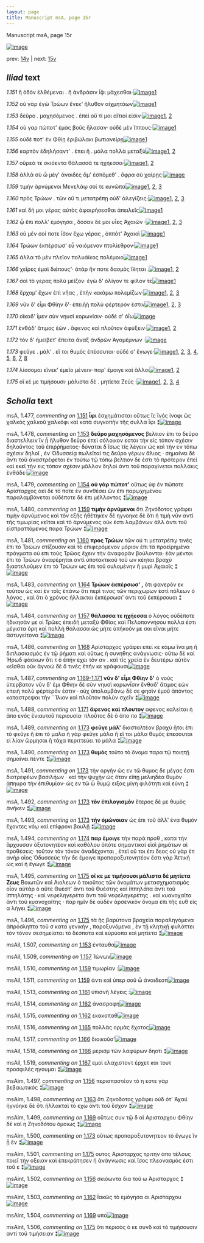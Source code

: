 ```yaml
---
layout: page
title: Manuscript msA, page 15r
---
```


Manuscript msA, page 15r

[![image](http://www.homermultitext.org/iipsrv?OBJ=IIP,1.0&FIF=/project/homer/pyramidal/deepzoom/hmt/vaimg/2017a/VA015RN_0016.tif&WID=100&CVT=JPEG)](http://www.homermultitext.org/ict2/?urn=urn:cite2:hmt:vaimg.2017a:VA015RN_0016)

prev:  [14v](../14v) | next:  [15v](../15v)

## *Iliad* text

*1.151* <a id="1.151"/> ἢ ὁδὸν ἐλθέμεναι . ἢ ἀνδράσιν ἶ̈φι μάχεσθαι·[![image](http://www.homermultitext.org/iipsrv?OBJ=IIP,1.0&FIF=/project/homer/pyramidal/deepzoom/hmt/vaimg/2017a/VA015RN_0016.tif&RGN=0.183,0.2209,0.331,0.0293&WID=1000&CVT=JPEG)](http://www.homermultitext.org/ict2/?urn=urn:cite2:hmt:vaimg.2017a:VA015RN_0016@0.183,0.2209,0.331,0.0293)[1](#msA_1.477)

*1.152* <a id="1.152"/> οὐ γὰρ ἐγὼ Τρώων ἕνεκ' 					ἤλυθον αἰχμητάων[![image](http://www.homermultitext.org/iipsrv?OBJ=IIP,1.0&FIF=/project/homer/pyramidal/deepzoom/hmt/vaimg/2017a/VA015RN_0016.tif&RGN=0.182,0.2434,0.331,0.0293&WID=1000&CVT=JPEG)](http://www.homermultitext.org/ict2/?urn=urn:cite2:hmt:vaimg.2017a:VA015RN_0016@0.182,0.2434,0.331,0.0293)[1](#msAil_1.152)

*1.153* <a id="1.153"/> δεῦρο . μαχησόμενος . ἐπεὶ οὔ τί μοι αἴτιοί εἰσιν·[![image](http://www.homermultitext.org/iipsrv?OBJ=IIP,1.0&FIF=/project/homer/pyramidal/deepzoom/hmt/vaimg/2017a/VA015RN_0016.tif&RGN=0.187,0.2592,0.331,0.0316&WID=1000&CVT=JPEG)](http://www.homermultitext.org/ict2/?urn=urn:cite2:hmt:vaimg.2017a:VA015RN_0016@0.187,0.2592,0.331,0.0316)[1](#msAil_1.507), [2](#msA_1.478)

*1.154* <a id="1.154"/> οὐ γαρ πώποτ' ἐμὰς βοῦς ἤλασαν· οὐδὲ μὲν ἵππους·[![image](http://www.homermultitext.org/iipsrv?OBJ=IIP,1.0&FIF=/project/homer/pyramidal/deepzoom/hmt/vaimg/2017a/VA015RN_0016.tif&RGN=0.184,0.2787,0.36,0.0278&WID=1000&CVT=JPEG)](http://www.homermultitext.org/ict2/?urn=urn:cite2:hmt:vaimg.2017a:VA015RN_0016@0.184,0.2787,0.36,0.0278)[1](#msA_1.479)

*1.155* <a id="1.155"/> οὐδέ ποτ' ἐν Φθίῃ 					ἐριβώλακι βωτιανείρῃ[![image](http://www.homermultitext.org/iipsrv?OBJ=IIP,1.0&FIF=/project/homer/pyramidal/deepzoom/hmt/vaimg/2017a/VA015RN_0016.tif&RGN=0.179,0.2975,0.328,0.0323&WID=1000&CVT=JPEG)](http://www.homermultitext.org/ict2/?urn=urn:cite2:hmt:vaimg.2017a:VA015RN_0016@0.179,0.2975,0.328,0.0323)[1](#msAil_1.508)

*1.156* <a id="1.156"/> καρπὸν ἐδηλήσαντ' . ἐπει ῆ . μάλα πολλὰ μεταξὺ[![image](http://www.homermultitext.org/iipsrv?OBJ=IIP,1.0&FIF=/project/homer/pyramidal/deepzoom/hmt/vaimg/2017a/VA015RN_0016.tif&RGN=0.18,0.3156,0.387,0.0338&WID=1000&CVT=JPEG)](http://www.homermultitext.org/ict2/?urn=urn:cite2:hmt:vaimg.2017a:VA015RN_0016@0.18,0.3156,0.387,0.0338)[1](#msAim_1.497), [2](#msAint_1.502)

*1.157* <a id="1.157"/> οὔρεά τε σκιόεντα θάλασσά τε ἠχήεσσα·[![image](http://www.homermultitext.org/iipsrv?OBJ=IIP,1.0&FIF=/project/homer/pyramidal/deepzoom/hmt/vaimg/2017a/VA015RN_0016.tif&RGN=0.178,0.3351,0.315,0.0308&WID=1000&CVT=JPEG)](http://www.homermultitext.org/ict2/?urn=urn:cite2:hmt:vaimg.2017a:VA015RN_0016@0.178,0.3351,0.315,0.0308)[1](#msA_1.484), [2](#msAil_1.509)

*1.158* <a id="1.158"/> ἀλλὰ σὺ ὦ μέγ' ἀναιδὲς ἅμ' ἑσπόμεθ' . ὄφρα σὺ χαίρῃς·[![image](http://www.homermultitext.org/iipsrv?OBJ=IIP,1.0&FIF=/project/homer/pyramidal/deepzoom/hmt/vaimg/2017a/VA015RN_0016.tif&RGN=0.177,0.3531,0.365,0.0353&WID=1000&CVT=JPEG)](http://www.homermultitext.org/ict2/?urn=urn:cite2:hmt:vaimg.2017a:VA015RN_0016@0.177,0.3531,0.365,0.0353)

*1.159* <a id="1.159"/> τιμὴν ἀρνύμενοι Μενελάῳ σοί τε κυνῶπα[![image](http://www.homermultitext.org/iipsrv?OBJ=IIP,1.0&FIF=/project/homer/pyramidal/deepzoom/hmt/vaimg/2017a/VA015RN_0016.tif&RGN=0.177,0.3764,0.335,0.027&WID=1000&CVT=JPEG)](http://www.homermultitext.org/ict2/?urn=urn:cite2:hmt:vaimg.2017a:VA015RN_0016@0.177,0.3764,0.335,0.027)[1](#msA_1.480), [2](#msAil_1.511), [3](#msAil_1.510)

*1.160* <a id="1.160"/> πρὸς Τρώων . τῶν οὔ 					τι μετατρέπῃ οὐδ' ἀλεγίζεις·[![image](http://www.homermultitext.org/iipsrv?OBJ=IIP,1.0&FIF=/project/homer/pyramidal/deepzoom/hmt/vaimg/2017a/VA015RN_0016.tif&RGN=0.174,0.3952,0.35,0.0316&WID=1000&CVT=JPEG)](http://www.homermultitext.org/ict2/?urn=urn:cite2:hmt:vaimg.2017a:VA015RN_0016@0.174,0.3952,0.35,0.0316)[1](#msA_1.482), [2](#msA_1.481), [3](#msAil_1.512)

*1.161* <a id="1.161"/> καὶ δή μοι γέρας αὐτὸς ἀφαιρήσεσθαι ἀπειλεῖς[![image](http://www.homermultitext.org/iipsrv?OBJ=IIP,1.0&FIF=/project/homer/pyramidal/deepzoom/hmt/vaimg/2017a/VA015RN_0016.tif&RGN=0.178,0.4117,0.35,0.0316&WID=1000&CVT=JPEG)](http://www.homermultitext.org/ict2/?urn=urn:cite2:hmt:vaimg.2017a:VA015RN_0016@0.178,0.4117,0.35,0.0316)[1](#msAil_1.513)

*1.162* <a id="1.162"/> ᾧ ἔπι πολλ' ἐμόγησα , δόσαν δέ μοι υἷες Ἀχαιῶν ·[![image](http://www.homermultitext.org/iipsrv?OBJ=IIP,1.0&FIF=/project/homer/pyramidal/deepzoom/hmt/vaimg/2017a/VA015RN_0016.tif&RGN=0.177,0.4282,0.357,0.0346&WID=1000&CVT=JPEG)](http://www.homermultitext.org/ict2/?urn=urn:cite2:hmt:vaimg.2017a:VA015RN_0016@0.177,0.4282,0.357,0.0346)[1](#msAil_1.515), [2](#msAint_1.503), [3](#msAil_1.514)

*1.163* <a id="1.163"/> οὐ μέν σοί ποτε ἶ̈σον ἔχω γέρας , ὁππότ' Ἀχαιοὶ 				[![image](http://www.homermultitext.org/iipsrv?OBJ=IIP,1.0&FIF=/project/homer/pyramidal/deepzoom/hmt/vaimg/2017a/VA015RN_0016.tif&RGN=0.179,0.45,0.337,0.0331&WID=1000&CVT=JPEG)](http://www.homermultitext.org/ict2/?urn=urn:cite2:hmt:vaimg.2017a:VA015RN_0016@0.179,0.45,0.337,0.0331)[1](#msAim_1.498)

*1.164* <a id="1.164"/> Τρώων ἐκπέρσωσ' εὖ 					ναιόμενον πτολίεθρον·[![image](http://www.homermultitext.org/iipsrv?OBJ=IIP,1.0&FIF=/project/homer/pyramidal/deepzoom/hmt/vaimg/2017a/VA015RN_0016.tif&RGN=0.178,0.4718,0.352,0.0293&WID=1000&CVT=JPEG)](http://www.homermultitext.org/ict2/?urn=urn:cite2:hmt:vaimg.2017a:VA015RN_0016@0.178,0.4718,0.352,0.0293)[1](#msA_1.483)

*1.165* <a id="1.165"/> ἀλλα τὸ μὲν πλεῖον πολυάϊκος πολέμοιο[![image](http://www.homermultitext.org/iipsrv?OBJ=IIP,1.0&FIF=/project/homer/pyramidal/deepzoom/hmt/vaimg/2017a/VA015RN_0016.tif&RGN=0.178,0.4906,0.3,0.0278&WID=1000&CVT=JPEG)](http://www.homermultitext.org/ict2/?urn=urn:cite2:hmt:vaimg.2017a:VA015RN_0016@0.178,0.4906,0.3,0.0278)[1](#msAil_1.516)

*1.166* <a id="1.166"/> χεῖρες ἐμαὶ διέπους'· ἀτὰρ ἤν ποτε δασμὸς ἵ̈κηται .[![image](http://www.homermultitext.org/iipsrv?OBJ=IIP,1.0&FIF=/project/homer/pyramidal/deepzoom/hmt/vaimg/2017a/VA015RN_0016.tif&RGN=0.174,0.5109,0.388,0.0278&WID=1000&CVT=JPEG)](http://www.homermultitext.org/ict2/?urn=urn:cite2:hmt:vaimg.2017a:VA015RN_0016@0.174,0.5109,0.388,0.0278)[1](#msAil_1.518), [2](#msAil_1.517)

*1.167* <a id="1.167"/> σοὶ τὸ γερας πολὺ μεῖζον· ἐγὼ δ' ὀλίγον τε φίλον τε[![image](http://www.homermultitext.org/iipsrv?OBJ=IIP,1.0&FIF=/project/homer/pyramidal/deepzoom/hmt/vaimg/2017a/VA015RN_0016.tif&RGN=0.175,0.5274,0.355,0.0301&WID=1000&CVT=JPEG)](http://www.homermultitext.org/ict2/?urn=urn:cite2:hmt:vaimg.2017a:VA015RN_0016@0.175,0.5274,0.355,0.0301)[1](#msAil_1.519)

*1.168* <a id="1.168"/> ἔρχομ' ἔχων ἐπὶ νῆας , ἐπὴν κεκάμω πολεμίζων·[![image](http://www.homermultitext.org/iipsrv?OBJ=IIP,1.0&FIF=/project/homer/pyramidal/deepzoom/hmt/vaimg/2017a/VA015RN_0016.tif&RGN=0.179,0.5447,0.371,0.0301&WID=1000&CVT=JPEG)](http://www.homermultitext.org/ict2/?urn=urn:cite2:hmt:vaimg.2017a:VA015RN_0016@0.179,0.5447,0.371,0.0301)[1](#msA_1.485), [2](#msAil_1.520), [3](#msA_1.486)

*1.169* <a id="1.169"/> νῦν δ' εἶμι Φθίην 					δ'· ἐπειῆὴ πολὺ φέρτερόν ἐστιν[![image](http://www.homermultitext.org/iipsrv?OBJ=IIP,1.0&FIF=/project/homer/pyramidal/deepzoom/hmt/vaimg/2017a/VA015RN_0016.tif&RGN=0.176,0.5642,0.352,0.0316&WID=1000&CVT=JPEG)](http://www.homermultitext.org/ict2/?urn=urn:cite2:hmt:vaimg.2017a:VA015RN_0016@0.176,0.5642,0.352,0.0316)[1](#msAim_1.499), [2](#msAint_1.504), [3](#msAil_1.521)

*1.170* <a id="1.170"/> οἴκαδ' ΐμεν σὺν νηυσὶ κορωνίσιν· οὐδέ σ' ὀΐω[![image](http://www.homermultitext.org/iipsrv?OBJ=IIP,1.0&FIF=/project/homer/pyramidal/deepzoom/hmt/vaimg/2017a/VA015RN_0016.tif&RGN=0.177,0.5838,0.335,0.0316&WID=1000&CVT=JPEG)](http://www.homermultitext.org/ict2/?urn=urn:cite2:hmt:vaimg.2017a:VA015RN_0016@0.177,0.5838,0.335,0.0316)

*1.171* <a id="1.171"/> ἐνθάδ' ἄτιμος ἐὼν . ἄφενος καὶ πλοῦτον ἀφύξειν·[![image](http://www.homermultitext.org/iipsrv?OBJ=IIP,1.0&FIF=/project/homer/pyramidal/deepzoom/hmt/vaimg/2017a/VA015RN_0016.tif&RGN=0.178,0.6018,0.359,0.0331&WID=1000&CVT=JPEG)](http://www.homermultitext.org/ict2/?urn=urn:cite2:hmt:vaimg.2017a:VA015RN_0016@0.178,0.6018,0.359,0.0331)[1](#msA_1.488), [2](#msAint_1.505)

*1.172* <a id="1.172"/> τὸν δ' ἠμείβετ' ἔπειτα ἄναξ ἀνδρῶν Ἀγαμέμνων ·[![image](http://www.homermultitext.org/iipsrv?OBJ=IIP,1.0&FIF=/project/homer/pyramidal/deepzoom/hmt/vaimg/2017a/VA015RN_0016.tif&RGN=0.171,0.6206,0.359,0.0331&WID=1000&CVT=JPEG)](http://www.homermultitext.org/ict2/?urn=urn:cite2:hmt:vaimg.2017a:VA015RN_0016@0.171,0.6206,0.359,0.0331)

*1.173* <a id="1.173"/> φεῦγε . μάλ' . εἴ τοι θυμὸς ἐπέσσυται· οὐδέ σ' ἔγωγε·[![image](http://www.homermultitext.org/iipsrv?OBJ=IIP,1.0&FIF=/project/homer/pyramidal/deepzoom/hmt/vaimg/2017a/VA015RN_0016.tif&RGN=0.176,0.6379,0.374,0.0338&WID=1000&CVT=JPEG)](http://www.homermultitext.org/ict2/?urn=urn:cite2:hmt:vaimg.2017a:VA015RN_0016@0.176,0.6379,0.374,0.0338)[1](#msA_1.489), [2](#msA_1.493), [3](#msAim_1.500), [4](#msA_1.491), [5](#msA_1.490), [6](#msA_1.492), [7](#msAil_1.522), [8](#msAil_1.523)

*1.174* <a id="1.174"/> λίσσομαι εἵνεκ' ἐμεῖο μένειν· παρ' ἔμοιγε καὶ ἄλλοι[![image](http://www.homermultitext.org/iipsrv?OBJ=IIP,1.0&FIF=/project/homer/pyramidal/deepzoom/hmt/vaimg/2017a/VA015RN_0016.tif&RGN=0.168,0.6582,0.374,0.0338&WID=1000&CVT=JPEG)](http://www.homermultitext.org/ict2/?urn=urn:cite2:hmt:vaimg.2017a:VA015RN_0016@0.168,0.6582,0.374,0.0338)[1](#msA_1.494), [2](#msAil_1.524)

*1.175* <a id="1.175"/> οἵ κέ με τιμήσουσι· μάλιστα δὲ . μητίετα Ζεύς ·[![image](http://www.homermultitext.org/iipsrv?OBJ=IIP,1.0&FIF=/project/homer/pyramidal/deepzoom/hmt/vaimg/2017a/VA015RN_0016.tif&RGN=0.175,0.6769,0.344,0.0338&WID=1000&CVT=JPEG)](http://www.homermultitext.org/ict2/?urn=urn:cite2:hmt:vaimg.2017a:VA015RN_0016@0.175,0.6769,0.344,0.0338)[1](#msAim_1.501), [2](#msA_1.495), [3](#msAint_1.506), [4](#msA_1.496)

## *Scholia* text

msA, 1.477, *commenting on* [1.151](#1.151)  <a id="msA_1.477"/> **ἶφι** ἐσχημάτισται οὕτως ἴς ϊνός ἰνοφι ῶς χαλκός χαλκοῦ χαλκόφι καὶ κατὰ συγκοπὴν τῆς συλλα ἶφι ⁑[![image](http://www.homermultitext.org/iipsrv?OBJ=IIP,1.0&FIF=/project/homer/pyramidal/deepzoom/hmt/vaimg/2017a/VA015RN_0016.tif&RGN=0.17428150,0.11203320,0.48120855,0.02323651&WID=1000&CVT=JPEG)](http://www.homermultitext.org/ict2/?urn=urn:cite2:hmt:vaimg.2017a:VA015RN_0016@0.17428150,0.11203320,0.48120855,0.02323651)

msA, 1.478, *commenting on* [1.153](#1.153)  <a id="msA_1.478"/> **δεῦρο μαχησόμενος** βελτιον ἐπι το δεῦρο διαστελλειν ἵν ᾖ ἤλυθον δεῦρο ἐπεὶ σόλοικον εσται τὴν εἰς τόπον σχέσιν δηλοῦντος τοῦ ἐπιῤῥήματος· δύναται δ ἴσως τίς λέγειν ὡς καὶ τὴν εν τόπω σχέσιν δηλοῖ , ἐν Ὀδυσσείᾳ πωλεῖταί τις δεῦρο γέρων ἄλιος · σημαίνει δὲ ἀντι τοῦ ἀναστρέφεται ἐν τούτω τῷ τόπω βελτιον δε ἐστι τὸ πρότερον ἐπεὶ καὶ εκεῖ τὴν εις τόπον σχέσιν μᾶλλον δηλοὶ ἀντι τοῦ παραγίνεται πολλάκις ἐνθάδε·[![image](http://www.homermultitext.org/iipsrv?OBJ=IIP,1.0&FIF=/project/homer/pyramidal/deepzoom/hmt/vaimg/2017a/VA015RN_0016.tif&RGN=0.1717022,0.12143845,0.60722181,0.04398340&WID=1000&CVT=JPEG)](http://www.homermultitext.org/ict2/?urn=urn:cite2:hmt:vaimg.2017a:VA015RN_0016@0.1717022,0.12143845,0.60722181,0.04398340)

msA, 1.479, *commenting on* [1.154](#1.154)  <a id="msA_1.479"/> **οὐ γάρ πώποτ'** οὕτως ὑφ ἑν πώποτε Ἀρίσταρχος ἀεὶ δὲ τὸ ποτε ἐν συνθέσει ὣν ἐπι παρῳχημένου παραλαμβάνεται οὐδέποτε δὲ ἐπι μέλλοντος ⁑[![image](http://www.homermultitext.org/iipsrv?OBJ=IIP,1.0&FIF=/project/homer/pyramidal/deepzoom/hmt/vaimg/2017a/VA015RN_0016.tif&RGN=0.17207074,0.15214385,0.60685335,0.02517289&WID=1000&CVT=JPEG)](http://www.homermultitext.org/ict2/?urn=urn:cite2:hmt:vaimg.2017a:VA015RN_0016@0.17207074,0.15214385,0.60685335,0.02517289)

msA, 1.480, *commenting on* [1.159](#1.159)  <a id="msA_1.480"/> **τιμὴν ἀρνύμενοι** ὅτι Ζηνόδοτος γράφει τιμὴν ἀρνύμενος καὶ τὸν εξῆς ἡθέτηκεν δὲ ηγνοηκε δὲ ὅτι ἡ τιμὴ νῦν αντὶ τῆς τιμωρίας κεῖται καὶ τὸ ἀρνύμενος οὐκ έστι λαμβάνων ἀλλ ἀντι τοῦ εἰσπραττόμενος παρα Τρώων ⁑[![image](http://www.homermultitext.org/iipsrv?OBJ=IIP,1.0&FIF=/project/homer/pyramidal/deepzoom/hmt/vaimg/2017a/VA015RN_0016.tif&RGN=0.17207074,0.16403873,0.60685335,0.03347165&WID=1000&CVT=JPEG)](http://www.homermultitext.org/ict2/?urn=urn:cite2:hmt:vaimg.2017a:VA015RN_0016@0.17207074,0.16403873,0.60685335,0.03347165)

msA, 1.481, *commenting on* [1.160](#1.160)  <a id="msA_1.481"/> **προς Τρώων** τῶν ού τι μετατρέπῳ τινὲς ἐπι τὸ Τρώων στίζουσιν καὶ τὸ επιφερόμενον μόριον ἐπι τὰ προεἰρημένα πράγματα οὐ επι τοὺς Τρῶας ἔχειν τὴν ἀναφορὰν βούλονται· ἐὰν μέντοι ἐπι τὸ Τρώων ἀναφέρηται αντὶ ὑποτακτικοῦ τοῦ ων κέηται βραχὺ διαστελοῦμεν ἐπι τὸ Τρώων ως ἐπι τοῦ ουλομένην ἢ μυρί Αχαιοῖς ⁑[![image](http://www.homermultitext.org/iipsrv?OBJ=IIP,1.0&FIF=/project/homer/pyramidal/deepzoom/hmt/vaimg/2017a/VA015RN_0016.tif&RGN=0.17207074,0.18478562,0.61495947,0.04066390&WID=1000&CVT=JPEG)](http://www.homermultitext.org/ict2/?urn=urn:cite2:hmt:vaimg.2017a:VA015RN_0016@0.17207074,0.18478562,0.61495947,0.04066390)

msA, 1.483, *commenting on* [1.164](#1.164)  <a id="msA_1.483"/> **Τρώων ἐκπέρσωσ' ,** ὅτι φανερὸν εκ τούτου ὡς καὶ ἐν τοῖς ἐπάνω ὅτι περί τινος τῶν περιχωρων ἐστὶ πόλεων ὁ λόγος , καὶ ὅτι ὁ χρόνος ήλλακται ἐκπέρσωσι' ἀντι τοῦ ἐκπέρσουσι ⁑[![image](http://www.homermultitext.org/iipsrv?OBJ=IIP,1.0&FIF=/project/homer/pyramidal/deepzoom/hmt/vaimg/2017a/VA015RN_0016.tif&RGN=0.56669123,0.26887967,0.20375829,0.04868603&WID=1000&CVT=JPEG)](http://www.homermultitext.org/ict2/?urn=urn:cite2:hmt:vaimg.2017a:VA015RN_0016@0.56669123,0.26887967,0.20375829,0.04868603)

msA, 1.484, *commenting on* [1.157](#1.157)  <a id="msA_1.484"/> **θάλασσα τε ηχήεσσα** ὁ λόγος οὐδέποτε ἡδικησάν με οἱ Τρῶες ἐπειδὴ μεταξὺ Φθίας καὶ Πελοποννήσου πολλα ἐστι μέγιστα όρη καὶ πολλὴ θάλασσα ὡς μήτε ὑπήκοόν με σοι εῖναι μήτε ἀστυγείτονα ⁑[![image](http://www.homermultitext.org/iipsrv?OBJ=IIP,1.0&FIF=/project/homer/pyramidal/deepzoom/hmt/vaimg/2017a/VA015RN_0016.tif&RGN=0.57295505,0.31424620,0.21149595,0.06196404&WID=1000&CVT=JPEG)](http://www.homermultitext.org/ict2/?urn=urn:cite2:hmt:vaimg.2017a:VA015RN_0016@0.57295505,0.31424620,0.21149595,0.06196404)

msA, 1.486, *commenting on* [1.168](#1.168)  <a id="msA_1.486"/> Αρίσταρχος γράφει επεί κε κάμω ἵνα μη ἢ διπλασιασμὸς ἐν τῷ ῥήματι καὶ οὕτως ἡ συνηθης ανάγνωσις· οὕτω δὲ καὶ Ἡρωδ φάσκων ὅτι τ ὸ ἐπήν εχει τὸν αν . καὶ τίς χρεία ἐν δευτέρω αὐτὸν κεῖσθαι οὐκ ἀγνοὼ δὲ ὅ τινὲς ἐπήν κε γράφουσι[![image](http://www.homermultitext.org/iipsrv?OBJ=IIP,1.0&FIF=/project/homer/pyramidal/deepzoom/hmt/vaimg/2017a/VA015RN_0016.tif&RGN=0.56853353,0.40663900,0.21407517,0.06168741&WID=1000&CVT=JPEG)](http://www.homermultitext.org/ict2/?urn=urn:cite2:hmt:vaimg.2017a:VA015RN_0016@0.56853353,0.40663900,0.21407517,0.06168741)

msA, 1.487, *commenting on* [1.169-1.171](#1.169-1.171)  <a id="msA_1.487"/> **νῦν δ' εἶμι Φθίην δ'** ὁ νοὺς ὑπερβατον νῦν δ' ἐμι Φθιην δὲ σὺν νηυσὶ κορωνῗσιν ἔνθαδ' ἄτιμος εὼν επειὴ πολὺ φέρτερόν ἐστιν · οὐχ ὑπολαμβάνω δέ σε φησὶν ἐμοῦ ἀπόντος καταστρεψαι τὴν ¨Ίλιον καὶ πλοῦτον πολὺν σχεῖν ⁑[![image](http://www.homermultitext.org/iipsrv?OBJ=IIP,1.0&FIF=/project/homer/pyramidal/deepzoom/hmt/vaimg/2017a/VA015RN_0016.tif&RGN=0.56705969,0.46500692,0.21960206,0.06113416&WID=1000&CVT=JPEG)](http://www.homermultitext.org/ict2/?urn=urn:cite2:hmt:vaimg.2017a:VA015RN_0016@0.56705969,0.46500692,0.21960206,0.06113416)

msA, 1.488, *commenting on* [1.171](#1.171)  <a id="msA_1.488"/> **ἄφενος καὶ πλουτον** αφενος καλεὶται ἡ ἀπο ενὸς ἐνιαυτοῦ περιουσία· πλοῦτος δὲ ὁ ἀπο πο ⁑[![image](http://www.homermultitext.org/iipsrv?OBJ=IIP,1.0&FIF=/project/homer/pyramidal/deepzoom/hmt/vaimg/2017a/VA015RN_0016.tif&RGN=0.57184967,0.52282158,0.21039057,0.02876902&WID=1000&CVT=JPEG)](http://www.homermultitext.org/ict2/?urn=urn:cite2:hmt:vaimg.2017a:VA015RN_0016@0.57184967,0.52282158,0.21039057,0.02876902)

msA, 1.489, *commenting on* [1.173](#1.173)  <a id="msA_1.489"/> **φεῦγε μάλ'** διασταλτέον βραχὺ ἤτοι ἐπι τὸ φεῦγε ἢ ἐπι τὸ μαλα ὴ γὰρ φεῦγε μάλα ἢ εἴ τοι μάλα θυμὸς ἐπεσσυται εἰ λίαν ὥρμησαι ἢ τάχα περιττεύει τὸ μάλα ⁑[![image](http://www.homermultitext.org/iipsrv?OBJ=IIP,1.0&FIF=/project/homer/pyramidal/deepzoom/hmt/vaimg/2017a/VA015RN_0016.tif&RGN=0.56374355,0.54412172,0.21849668,0.05172891&WID=1000&CVT=JPEG)](http://www.homermultitext.org/ict2/?urn=urn:cite2:hmt:vaimg.2017a:VA015RN_0016@0.56374355,0.54412172,0.21849668,0.05172891)

msA, 1.490, *commenting on* [1.173](#1.173)  <a id="msA_1.490"/> **θυμὸς** τοῦτο τὸ ὄνομα παρα τῷ ποιητῇ σημαίνει πέντε ⁑[![image](http://www.homermultitext.org/iipsrv?OBJ=IIP,1.0&FIF=/project/homer/pyramidal/deepzoom/hmt/vaimg/2017a/VA015RN_0016.tif&RGN=0.57295505,0.58174274,0.20486367,0.02600277&WID=1000&CVT=JPEG)](http://www.homermultitext.org/ict2/?urn=urn:cite2:hmt:vaimg.2017a:VA015RN_0016@0.57295505,0.58174274,0.20486367,0.02600277)

msA, 1.491, *commenting on* [1.173](#1.173)  <a id="msA_1.491"/> τὴν οργήν ὡς εν τῶ θυμος δε μέγας ἐστι διοτρεφέων βασιλήων · καὶ τὴν ψυχὴν ὡς ὅταν εἴπῃ μελιηδέα θυμὸν ἀπηυρα τὴν ἐπιθυμίαν· ὡς εν τῶ ὦ θυμῷ ειξας μίγη φιλότητι καὶ εὐνη ⁑[![image](http://www.homermultitext.org/iipsrv?OBJ=IIP,1.0&FIF=/project/homer/pyramidal/deepzoom/hmt/vaimg/2017a/VA015RN_0016.tif&RGN=0.56927045,0.60442600,0.20854827,0.07026279&WID=1000&CVT=JPEG)](http://www.homermultitext.org/ict2/?urn=urn:cite2:hmt:vaimg.2017a:VA015RN_0016@0.56927045,0.60442600,0.20854827,0.07026279)

msA, 1.492, *commenting on* [1.173](#1.173)  <a id="msA_1.492"/> **τὸν ἐπιλογισμὸν** ἕτερος δέ με θυμὸς ἀνῆκεν ⁑[![image](http://www.homermultitext.org/iipsrv?OBJ=IIP,1.0&FIF=/project/homer/pyramidal/deepzoom/hmt/vaimg/2017a/VA015RN_0016.tif&RGN=0.56927045,0.65892116,0.20854827,0.02876902&WID=1000&CVT=JPEG)](http://www.homermultitext.org/ict2/?urn=urn:cite2:hmt:vaimg.2017a:VA015RN_0016@0.56927045,0.65892116,0.20854827,0.02876902)

msA, 1.493, *commenting on* [1.173](#1.173)  <a id="msA_1.493"/> **τὴν ὁμώνοιαν** ὡς ἐπι τοῦ ἀλλ' ένα θυμὸν ἔχοντες νόῳ καὶ επίφρονι βουλῇ ⁑[![image](http://www.homermultitext.org/iipsrv?OBJ=IIP,1.0&FIF=/project/homer/pyramidal/deepzoom/hmt/vaimg/2017a/VA015RN_0016.tif&RGN=0.56927045,0.68520055,0.20854827,0.02849239&WID=1000&CVT=JPEG)](http://www.homermultitext.org/ict2/?urn=urn:cite2:hmt:vaimg.2017a:VA015RN_0016@0.56927045,0.68520055,0.20854827,0.02849239)

msA, 1.494, *commenting on* [1.174](#1.174)  <a id="msA_1.494"/> **παρ ἕμοιγε** τὴν παρὰ προθ , κατα τὴν ἄρχουσαν ὀξυτονητέον καὶ καθόλου ὁπότε σημαντικαί εἰσὶ ῥημάτων αἱ προθέσεις· τοῦτον τὸν τόνον ἀναδέχονται , ἐπεὶ οῦ τοι ἐπι δεος οὐ γὰρ ἐπ ανὴρ οῖος Ὀδυσσεύς τὴν δε έμοιγε προπαροξυτονητέον ἔστι γὰρ Ἀττικὴ ὡς καὶ ἡ ἔγωγε ⁑[![image](http://www.homermultitext.org/iipsrv?OBJ=IIP,1.0&FIF=/project/homer/pyramidal/deepzoom/hmt/vaimg/2017a/VA015RN_0016.tif&RGN=0.12490789,0.71037344,0.66175387,0.04591978&WID=1000&CVT=JPEG)](http://www.homermultitext.org/ict2/?urn=urn:cite2:hmt:vaimg.2017a:VA015RN_0016@0.12490789,0.71037344,0.66175387,0.04591978)

msA, 1.495, *commenting on* [1.175](#1.175)  <a id="msA_1.495"/> **οἵ κε με τιμήσουσι μάλιστα δὲ μητίετα Ζευς** Βοιωτῶν καὶ Αιολεων ὁ τοιοῦτος τῶν ὀνομάτων μετασχηματισμὸς οἷον αὐτὰρ ὁ αῦτε Θυέστ' ἀντι τοῦ Θυέστης καὶ ἱππηλάτα ἀντι τοῦ ἱππηλάτης · καὶ νεφεληγερέτα ἀντι τοῦ νεφεληγερέτης . καὶ κυανοχαῖτα ἀντι τοῦ κυανοχαίτης · παρ ημῖν δὲ οὐδὲν ἀρσενικὸν ὄνομα ἐπι τῆς ευθ εἰς α λήγει ⁑[![image](http://www.homermultitext.org/iipsrv?OBJ=IIP,1.0&FIF=/project/homer/pyramidal/deepzoom/hmt/vaimg/2017a/VA015RN_0016.tif&RGN=0.12490789,0.73941909,0.65180545,0.05089903&WID=1000&CVT=JPEG)](http://www.homermultitext.org/ict2/?urn=urn:cite2:hmt:vaimg.2017a:VA015RN_0016@0.12490789,0.73941909,0.65180545,0.05089903)

msA, 1.496, *commenting on* [1.175](#1.175)  <a id="msA_1.496"/> τὰ ῆς βαρύτονα βραχεία παραληγόμενα ἀπρόσληπτα τοῦ σ κατα γενικὴν , παροξυνόμενα , ἐν τῇ κλητικῇ φυλάττει τὸν τόνον σεσημείαται τὸ δέσποτα καὶ εὐρύοπα καὶ μητίετα ⁑[![image](http://www.homermultitext.org/iipsrv?OBJ=IIP,1.0&FIF=/project/homer/pyramidal/deepzoom/hmt/vaimg/2017a/VA015RN_0016.tif&RGN=0.12490789,0.77593361,0.65549005,0.03015214&WID=1000&CVT=JPEG)](http://www.homermultitext.org/ict2/?urn=urn:cite2:hmt:vaimg.2017a:VA015RN_0016@0.12490789,0.77593361,0.65549005,0.03015214)

msAil, 1.507, *commenting on* [1.153](#1.153)  <a id="msAil_1.507"/> ἐνταυθα[![image](http://www.homermultitext.org/iipsrv?OBJ=IIP,1.0&FIF=/project/homer/pyramidal/deepzoom/hmt/vaimg/2017a/VA015RN_0016.tif&RGN=0.19565217,0.26002766,0.03647752,0.01078838&WID=1000&CVT=JPEG)](http://www.homermultitext.org/ict2/?urn=urn:cite2:hmt:vaimg.2017a:VA015RN_0016@0.19565217,0.26002766,0.03647752,0.01078838)

msAil, 1.509, *commenting on* [1.157](#1.157)  <a id="msAil_1.509"/> Ἰώνων[![image](http://www.homermultitext.org/iipsrv?OBJ=IIP,1.0&FIF=/project/homer/pyramidal/deepzoom/hmt/vaimg/2017a/VA015RN_0016.tif&RGN=0.20633751,0.33637621,0.02947679,0.00912863&WID=1000&CVT=JPEG)](http://www.homermultitext.org/ict2/?urn=urn:cite2:hmt:vaimg.2017a:VA015RN_0016@0.20633751,0.33637621,0.02947679,0.00912863)

msAil, 1.510, *commenting on* [1.159](#1.159)  <a id="msAil_1.510"/> τιμωρίαν :[![image](http://www.homermultitext.org/iipsrv?OBJ=IIP,1.0&FIF=/project/homer/pyramidal/deepzoom/hmt/vaimg/2017a/VA015RN_0016.tif&RGN=0.19454679,0.37427386,0.05158438,0.00968188&WID=1000&CVT=JPEG)](http://www.homermultitext.org/ict2/?urn=urn:cite2:hmt:vaimg.2017a:VA015RN_0016@0.19454679,0.37427386,0.05158438,0.00968188)

msAil, 1.511, *commenting on* [1.159](#1.159)  <a id="msAil_1.511"/> ἀντι καὶ ὑπερ σοῦ ὦ ἀναιδεσπ[![image](http://www.homermultitext.org/iipsrv?OBJ=IIP,1.0&FIF=/project/homer/pyramidal/deepzoom/hmt/vaimg/2017a/VA015RN_0016.tif&RGN=0.38835667,0.37648686,0.13227708,0.01217151&WID=1000&CVT=JPEG)](http://www.homermultitext.org/ict2/?urn=urn:cite2:hmt:vaimg.2017a:VA015RN_0016@0.38835667,0.37648686,0.13227708,0.01217151)

msAil, 1.513, *commenting on* [1.161](#1.161)  <a id="msAil_1.513"/> ὑπισνῆ λέγεις :[![image](http://www.homermultitext.org/iipsrv?OBJ=IIP,1.0&FIF=/project/homer/pyramidal/deepzoom/hmt/vaimg/2017a/VA015RN_0016.tif&RGN=0.46389094,0.41715076,0.06595431,0.00829876&WID=1000&CVT=JPEG)](http://www.homermultitext.org/ict2/?urn=urn:cite2:hmt:vaimg.2017a:VA015RN_0016@0.46389094,0.41715076,0.06595431,0.00829876)

msAil, 1.514, *commenting on* [1.162](#1.162)  <a id="msAil_1.514"/> ἀνασροφη[![image](http://www.homermultitext.org/iipsrv?OBJ=IIP,1.0&FIF=/project/homer/pyramidal/deepzoom/hmt/vaimg/2017a/VA015RN_0016.tif&RGN=0.19823139,0.42987552,0.05453206,0.01106501&WID=1000&CVT=JPEG)](http://www.homermultitext.org/ict2/?urn=urn:cite2:hmt:vaimg.2017a:VA015RN_0016@0.19823139,0.42987552,0.05453206,0.01106501)

msAil, 1.515, *commenting on* [1.162](#1.162)  <a id="msAil_1.515"/> εκακοπαθ[![image](http://www.homermultitext.org/iipsrv?OBJ=IIP,1.0&FIF=/project/homer/pyramidal/deepzoom/hmt/vaimg/2017a/VA015RN_0016.tif&RGN=0.28960943,0.43125864,0.04974208,0.00968188&WID=1000&CVT=JPEG)](http://www.homermultitext.org/ict2/?urn=urn:cite2:hmt:vaimg.2017a:VA015RN_0016@0.28960943,0.43125864,0.04974208,0.00968188)

msAil, 1.516, *commenting on* [1.165](#1.165)  <a id="msAil_1.516"/> πολλὰς ορμὰς ἔχοτος[![image](http://www.homermultitext.org/iipsrv?OBJ=IIP,1.0&FIF=/project/homer/pyramidal/deepzoom/hmt/vaimg/2017a/VA015RN_0016.tif&RGN=0.34266765,0.49156293,0.08511422,0.01106501&WID=1000&CVT=JPEG)](http://www.homermultitext.org/ict2/?urn=urn:cite2:hmt:vaimg.2017a:VA015RN_0016@0.34266765,0.49156293,0.08511422,0.01106501)

msAil, 1.517, *commenting on* [1.166](#1.166)  <a id="msAil_1.517"/> διοικοῦσ'[![image](http://www.homermultitext.org/iipsrv?OBJ=IIP,1.0&FIF=/project/homer/pyramidal/deepzoom/hmt/vaimg/2017a/VA015RN_0016.tif&RGN=0.29329403,0.51065007,0.04200442,0.00746888&WID=1000&CVT=JPEG)](http://www.homermultitext.org/ict2/?urn=urn:cite2:hmt:vaimg.2017a:VA015RN_0016@0.29329403,0.51065007,0.04200442,0.00746888)

msAil, 1.518, *commenting on* [1.166](#1.166)  <a id="msAil_1.518"/> μερισμ τῶν λαφύρων δηοτι ⁑[![image](http://www.homermultitext.org/iipsrv?OBJ=IIP,1.0&FIF=/project/homer/pyramidal/deepzoom/hmt/vaimg/2017a/VA015RN_0016.tif&RGN=0.44657332,0.50539419,0.10795873,0.01632089&WID=1000&CVT=JPEG)](http://www.homermultitext.org/ict2/?urn=urn:cite2:hmt:vaimg.2017a:VA015RN_0016@0.44657332,0.50539419,0.10795873,0.01632089)

msAil, 1.519, *commenting on* [1.167](#1.167)  <a id="msAil_1.519"/> εμοὶ ελαχιστοντ έρχετ και τουτ προσφιλὲς ηγουμαι ⁑[![image](http://www.homermultitext.org/iipsrv?OBJ=IIP,1.0&FIF=/project/homer/pyramidal/deepzoom/hmt/vaimg/2017a/VA015RN_0016.tif&RGN=0.38725129,0.52724758,0.17317612,0.01853389&WID=1000&CVT=JPEG)](http://www.homermultitext.org/ict2/?urn=urn:cite2:hmt:vaimg.2017a:VA015RN_0016@0.38725129,0.52724758,0.17317612,0.01853389)

msAim, 1.497, *commenting on* [1.156](#1.156)  <a id="msAim_1.497"/> περισπαστέον τὸ η εστε γὰρ βεβαιωτικός ⁑[![image](http://www.homermultitext.org/iipsrv?OBJ=IIP,1.0&FIF=/project/homer/pyramidal/deepzoom/hmt/vaimg/2017a/VA015RN_0016.tif&RGN=0.51547531,0.32503458,0.05268976,0.05283541&WID=1000&CVT=JPEG)](http://www.homermultitext.org/ict2/?urn=urn:cite2:hmt:vaimg.2017a:VA015RN_0016@0.51547531,0.32503458,0.05268976,0.05283541)

msAim, 1.498, *commenting on* [1.163](#1.163)  <a id="msAim_1.498"/> ὅτι Ζηνοδοτος γράφει οὐδ ότ' Ἀχαιί ἠγνόηκε δὲ ὅτι ήλλακταὶ τὸ εχω ἀντι τοῦ ἔσχον ⁑[![image](http://www.homermultitext.org/iipsrv?OBJ=IIP,1.0&FIF=/project/homer/pyramidal/deepzoom/hmt/vaimg/2017a/VA015RN_0016.tif&RGN=0.50478998,0.45753804,0.06484893,0.04868603&WID=1000&CVT=JPEG)](http://www.homermultitext.org/ict2/?urn=urn:cite2:hmt:vaimg.2017a:VA015RN_0016@0.50478998,0.45753804,0.06484893,0.04868603)

msAim, 1.499, *commenting on* [1.169](#1.169)  <a id="msAim_1.499"/> οὕτως συν τῷ δ αἱ Αρισταρχου Φθίην δὲ καὶ η Ζηνοδότου ὁμοιως ⁑[![image](http://www.homermultitext.org/iipsrv?OBJ=IIP,1.0&FIF=/project/homer/pyramidal/deepzoom/hmt/vaimg/2017a/VA015RN_0016.tif&RGN=0.51289609,0.57704011,0.05637436,0.04813278&WID=1000&CVT=JPEG)](http://www.homermultitext.org/ict2/?urn=urn:cite2:hmt:vaimg.2017a:VA015RN_0016@0.51289609,0.57704011,0.05637436,0.04813278)

msAim, 1.500, *commenting on* [1.173](#1.173)  <a id="msAim_1.500"/> οὕτως προπαροξυτονητεον τὸ ἔγωγε ἵν ᾖ ἕν ⁑[![image](http://www.homermultitext.org/iipsrv?OBJ=IIP,1.0&FIF=/project/homer/pyramidal/deepzoom/hmt/vaimg/2017a/VA015RN_0016.tif&RGN=0.52837141,0.65172891,0.04274134,0.03928077&WID=1000&CVT=JPEG)](http://www.homermultitext.org/ict2/?urn=urn:cite2:hmt:vaimg.2017a:VA015RN_0016@0.52837141,0.65172891,0.04274134,0.03928077)

msAim, 1.501, *commenting on* [1.175](#1.175)  <a id="msAim_1.501"/> ουτος Αρισταρχος τριτην ἀπο τέλους ποιεῖ τὴν οξειαν καὶ ἐπεκράτησεν ἡ ἀνάγνωσις καὶ ἴσος πλεονασμός ἐστι τοῦ ε ⁑[![image](http://www.homermultitext.org/iipsrv?OBJ=IIP,1.0&FIF=/project/homer/pyramidal/deepzoom/hmt/vaimg/2017a/VA015RN_0016.tif&RGN=0.42557111,0.69377593,0.15401621,0.03291840&WID=1000&CVT=JPEG)](http://www.homermultitext.org/ict2/?urn=urn:cite2:hmt:vaimg.2017a:VA015RN_0016@0.42557111,0.69377593,0.15401621,0.03291840)

msAint, 1.502, *commenting on* [1.156](#1.156)  <a id="msAint_1.502"/> σκιόωντα δια τοῦ ω Ἀρισταρχος ⁑[![image](http://www.homermultitext.org/iipsrv?OBJ=IIP,1.0&FIF=/project/homer/pyramidal/deepzoom/hmt/vaimg/2017a/VA015RN_0016.tif&RGN=0.13264554,0.33858921,0.05047900,0.04619640&WID=1000&CVT=JPEG)](http://www.homermultitext.org/ict2/?urn=urn:cite2:hmt:vaimg.2017a:VA015RN_0016@0.13264554,0.33858921,0.05047900,0.04619640)

msAint, 1.503, *commenting on* [1.162](#1.162)  <a id="msAint_1.503"/> Ϊακῶς τὸ εμόγησα αι Αρισταρχου[![image](http://www.homermultitext.org/iipsrv?OBJ=IIP,1.0&FIF=/project/homer/pyramidal/deepzoom/hmt/vaimg/2017a/VA015RN_0016.tif&RGN=0.13706706,0.43762102,0.04863670,0.04536653&WID=1000&CVT=JPEG)](http://www.homermultitext.org/ict2/?urn=urn:cite2:hmt:vaimg.2017a:VA015RN_0016@0.13706706,0.43762102,0.04863670,0.04536653)

msAint, 1.504, *commenting on* [1.169](#1.169)  <a id="msAint_1.504"/> υπο[![image](http://www.homermultitext.org/iipsrv?OBJ=IIP,1.0&FIF=/project/homer/pyramidal/deepzoom/hmt/vaimg/2017a/VA015RN_0016.tif&RGN=0.14701548,0.57040111,0.02652911,0.01438451&WID=1000&CVT=JPEG)](http://www.homermultitext.org/ict2/?urn=urn:cite2:hmt:vaimg.2017a:VA015RN_0016@0.14701548,0.57040111,0.02652911,0.01438451)

msAint, 1.506, *commenting on* [1.175](#1.175)  <a id="msAint_1.506"/> ὅτι περισὸς ὁ κε συνδ καὶ τὸ τιμήσουσιν αντὶ τοῦ τιμήσειαν ⁑[![image](http://www.homermultitext.org/iipsrv?OBJ=IIP,1.0&FIF=/project/homer/pyramidal/deepzoom/hmt/vaimg/2017a/VA015RN_0016.tif&RGN=0.12785556,0.68326418,0.20928519,0.02849239&WID=1000&CVT=JPEG)](http://www.homermultitext.org/ict2/?urn=urn:cite2:hmt:vaimg.2017a:VA015RN_0016@0.12785556,0.68326418,0.20928519,0.02849239)